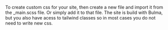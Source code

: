 To create custom css for your site, then create a new file and import it from the _main.scss file. Or simply add it to that file. The site is build with Bulma, but you also have acess to tailwind classes so in most cases you do not need to write new css.
